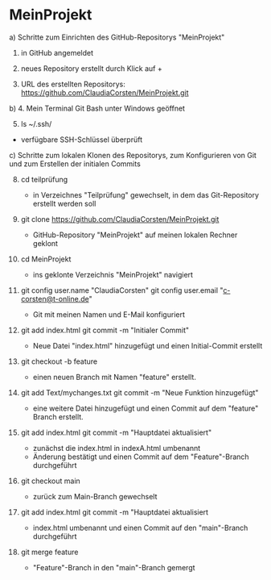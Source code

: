 # MeinProjekt
a) Schritte zum Einrichten des GitHub-Repositorys "MeinProjekt"
   
   1. in GitHub angemeldet
   
   2. neues Repository erstellt durch Klick auf +
   
   3. URL des erstellten Repositorys: https://github.com/ClaudiaCorsten/MeinProjekt.git


b) 4. Mein Terminal Git Bash unter Windows geöffnet

   5. ls ~/.ssh/
   
   - verfügbare SSH-Schlüssel überprüft


c) Schritte zum lokalen Klonen des Repositorys, zum Konfigurieren von Git und zum Erstellen der initialen Commits

   8. cd teilprüfung
   
      - in Verzeichnes "Teilprüfung" gewechselt, in dem das Git-Repository erstellt werden soll
   
   9. git clone https://github.com/ClaudiaCorsten/MeinProjekt.git
   
      - GitHub-Repository "MeinProjekt" auf meinen lokalen Rechner geklont
   10. cd MeinProjekt
       - ins geklonte Verzeichnis "MeinProjekt" navigiert
   11. git config user.name "ClaudiaCorsten"
       git config user.email "c-corsten@t-online.de"
       - Git mit meinen Namen und E-Mail konfiguriert
   12. git add index.html
       git commit -m "Initialer Commit"
       - Neue Datei "index.html" hinzugefügt und einen Initial-Commit erstellt
   13. git checkout -b feature
       - einen neuen Branch mit Namen "feature" erstellt.
   14. git add Text/mychanges.txt
       git commit -m "Neue Funktion hinzugefügt"
       - eine weitere Datei hinzugefügt und einen Commit auf dem "feature" Branch erstellt.
   15. git add index.html
       git commit -m "Hauptdatei aktualisiert"
       - zunächst die index.html in indexA.html umbenannt
       - Änderung bestätigt und einen Commit auf dem "Feature"-Branch durchgeführt
   16. git checkout main
       - zurück zum Main-Branch gewechselt
   17. git add index.html
       git commit -m "Hauptdatei aktualisiert
       - index.html umbenannt und einen Commit auf den "main"-Branch durchgeführt
   18. git merge feature
       - "Feature"-Branch in den "main"-Branch gemergt        
